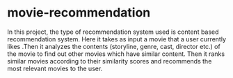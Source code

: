 # movie-recommendation
In this project, the type of recommendation system used is content based recommendation system. Here it takes as input a movie that a user currently likes .Then it analyzes the contents (storyline, genre, cast, director etc.) of the movie to find out other movies which have similar content. Then it ranks similar movies according to their similarity scores and recommends the most relevant movies to the user.

